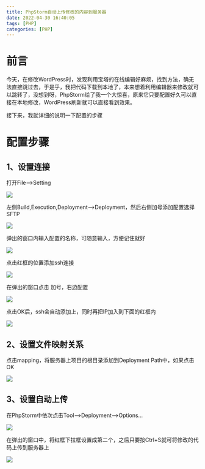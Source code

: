 ```yaml
---
title: PhpStorm自动上传修改的内容到服务器
date: 2022-04-30 16:40:05
tags: [PHP]
categories: [PHP]
---
```


# 前言

今天，在修改WordPress时，发现利用宝塔的在线编辑好麻烦，找到方法，确无法直接跳过去，于是乎，我把代码下载到本地了，本来想着利用编辑器来修改就可以跳转了，没想到呀，PhpStorm给了我一个大惊喜，原来它只要配置好久可以直接在本地修改，WordPress刷新就可以直接看到效果。



接下来，我就详细的说明一下配置的步骤



# 配置步骤

## 1、设置连接

打开File-->Setting

![](https://img.huangge1199.cn/blog/phpDeploy/2022-04-30-16-52-00-image.png)

左侧Build,Execution,Deployment-->Deployment，然后右侧加号添加配置选择SFTP

![](https://img.huangge1199.cn/blog/phpDeploy/2022-04-30-16-54-56-image.png)

弹出的窗口内输入配置的名称，可随意输入，方便记住就好

![](https://img.huangge1199.cn/blog/phpDeploy/2022-04-30-20-14-03-image.png)

点击红框的位置添加ssh连接

![](https://img.huangge1199.cn/blog/phpDeploy/2022-04-30-20-12-36-image.png)

在弹出的窗口点击 加号，右边配置

![](https://img.huangge1199.cn/blog/phpDeploy/2022-04-30-20-20-22-image.png)

点击OK后，ssh会自动添加上，同时再把IP加入到下面的红框内

![](https://img.huangge1199.cn/blog/phpDeploy/2022-04-30-20-32-37-image.png)

## 2、设置文件映射关系

点击mapping，将服务器上项目的根目录添加到Deployment Path中，如果点击OK

![](https://img.huangge1199.cn/blog/phpDeploy/2022-04-30-20-35-23-image.png)

## 3、设置自动上传

在PhpStorm中依次点击Tool-->Deployment-->Options...

![](https://img.huangge1199.cn/blog/phpDeploy/2022-04-30-20-42-16-image.png)

在弹出的窗口中，将红框下拉框设置成第二个，之后只要按Ctrl+S就可将修改的代码上传到服务器上

![](https://img.huangge1199.cn/blog/phpDeploy/2022-04-30-20-44-58-image.png)
